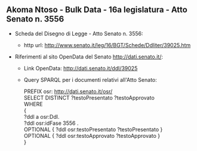 ## Akoma Ntoso - Bulk Data - 16a legislatura - Atto Senato n. 3556 ##

* Scheda del Disegno di Legge - Atto Senato n. 3556:
	* http url: http://www.senato.it/leg/16/BGT/Schede/Ddliter/39025.htm

* Riferimenti al sito OpenData del Senato http://dati.senato.it/:
	* Link OpenData: http://dati.senato.it/ddl/39025
	* Query SPARQL per i documenti relativi all'Atto Senato:

        PREFIX osr: <http://dati.senato.it/osr/>  
		SELECT DISTINCT ?testoPresentato ?testoApprovato  
		WHERE  
		{  
		    ?ddl a osr:Ddl.  
		    ?ddl osr:idFase 3556 .  
		    OPTIONAL { ?ddl osr:testoPresentato ?testoPresentato }  
		    OPTIONAL { ?ddl osr:testoApprovato ?testoApprovato }  
		}
		